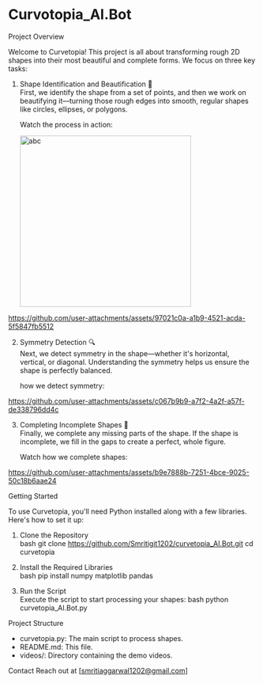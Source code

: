 # Curvotopia_AI.Bot



Project Overview

Welcome to Curvetopia! This project is all about transforming rough 2D shapes into their most beautiful and complete forms. We focus on three key tasks:

1. Shape Identification and Beautification 🌟  
   First, we identify the shape from a set of points, and then we work on beautifying it—turning those rough edges into smooth, regular shapes like circles, ellipses, or polygons.

   Watch the process in action:


   <img width="346" alt="abc" src="https://github.com/user-attachments/assets/4bc5020c-2737-4495-97db-32667a9b9aaf">



https://github.com/user-attachments/assets/97021c0a-a1b9-4521-acda-5f5847fb5512



2. Symmetry Detection 🔍  
   Next, we detect symmetry in the shape—whether it's horizontal, vertical, or diagonal. Understanding the symmetry helps us ensure the shape is perfectly balanced.

    how we detect symmetry:

   

https://github.com/user-attachments/assets/c067b9b9-a7f2-4a2f-a57f-de338796dd4c



3. Completing Incomplete Shapes 🧩  
   Finally, we complete any missing parts of the shape. If the shape is incomplete, we fill in the gaps to create a perfect, whole figure.

   Watch how we complete shapes:

   

https://github.com/user-attachments/assets/b9e7888b-7251-4bce-9025-50c18b6aae24



 Getting Started





To use Curvetopia, you'll need Python installed along with a few libraries. Here's how to set it up:

1. Clone the Repository  
   bash
   git clone https://github.com/Smritigit1202/curvetopia_AI.Bot.git
   cd curvetopia
   

2. Install the Required Libraries  
   bash
   pip install numpy matplotlib pandas
   

3. Run the Script  
   Execute the script to start processing your shapes:
   bash
   python curvetopia_AI.Bot.py
   

 Project Structure

- curvetopia.py: The main script to process shapes.
- README.md: This file.
- videos/: Directory containing the demo videos.

 Contact
 Reach out at [smritiaggarwal1202@gmail.com]
